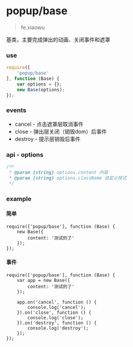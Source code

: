 # popup/base

> fe.xiaowu

基类，主要完成弹出的动画、关闭事件和遮罩

### use

```js
require([
    'popup/base'
], function (Base) {
    var options = {};
    new Base(options);
});
```

### events

* cancel - 点击遮罩层取消事件
* close - 弹出层关闭（销毁dom）后事件
* destroy - 提示层销毁后事件

### api - options

```js
/**
 * @param {string} options.content 内容
 * @param {string} options.className 自定义样式
 */
```

### example

#### 简单

```runjs
require(['popup/base'], function (Base) {
    new Base({
        content: '测试的了'
    });
});
```

#### 事件

```runjs
require(['popup/base'], function (Base) {
    var app = new Base({
        content: '测试的了'
    });

    app.on('cancel', function () {
        console.log('cancel');
    }).on('close', function () {
        console.log('close');
    }).on('destroy', function () {
        console.log('destroy');
    });
});
```